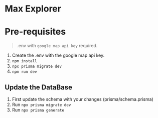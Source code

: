 # Max Explorer

# Pre-requisites
> .env with `google map api key` required.
1. Create the .env with the google map api key.
2. `npm install`
3. `npx prisma migrate dev`
4. `npm run dev`

## Update the DataBase
1. First update the schema with your changes (prisma/schema.prisma)
2. Run `npx prisma migrate dev`
3. Run `npx prisma generate`  